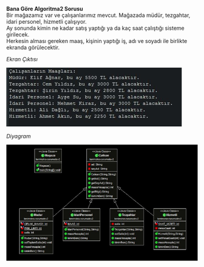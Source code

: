 **Bana Göre Algoritma2 Sorusu** <br/>
Bir mağazamız var ve çalışanlarımız mevcut. Mağazada müdür, tezgahtar, idari personel, hizmetli çalışıyor.<br/>
Ay sonunda kimin ne kadar satış yaptığı ya da kaç saat çalıştığı sisteme girilecek. <br/>
Herkesin alması gereken maaş, kişinin yaptığı iş, adı ve soyadı ile birlikte ekranda görülecektir. <br/>

*Ekran Çıktısı* <br/>

![ekranciktisiresmi](https://github.com/elifagnar/Benim-Algoritma2-Sorum/blob/master/images/EkranCiktisi.JPG) <br/>

*Diyagram* <br/>

![](https://github.com/elifagnar/Benim-Algoritma2-Sorum/blob/master/images/Diagram.JPG)






